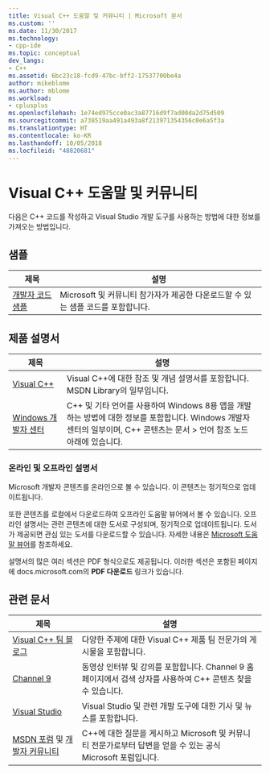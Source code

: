```yaml
---
title: Visual C++ 도움말 및 커뮤니티 | Microsoft 문서
ms.custom: ''
ms.date: 11/30/2017
ms.technology:
- cpp-ide
ms.topic: conceptual
dev_langs:
- C++
ms.assetid: 6bc23c18-fcd9-47bc-bff2-17537700be4a
author: mikeblome
ms.author: mblome
ms.workload:
- cplusplus
ms.openlocfilehash: 1e74ed975cce0ac3a87716d9f7ad00da2d75d509
ms.sourcegitcommit: a738519aa491a493a8f213971354356c0e6a5f3a
ms.translationtype: HT
ms.contentlocale: ko-KR
ms.lasthandoff: 10/05/2018
ms.locfileid: "48820681"
---
```

# <a name="visual-c-help-and-community"></a>Visual C++ 도움말 및 커뮤니티

다음은 C++ 코드를 작성하고 Visual Studio 개발 도구를 사용하는 방법에 대한 정보를 가져오는 방법입니다.

## <a name="samples"></a>샘플

|제목|설명|
|-----------|-----------------|
|[개발자 코드 샘플](https://code.msdn.microsoft.com/)|Microsoft 및 커뮤니티 참가자가 제공한 다운로드할 수 있는 샘플 코드를 포함합니다.|

## <a name="product-documentation"></a>제품 설명서

|제목|설명|
|-----------|-----------------|
|[Visual C++](visual-cpp-in-visual-studio.md)|Visual C++에 대한 참조 및 개념 설명서를 포함합니다. MSDN Library의 일부입니다.|
|[Windows 개발자 센터](https://developer.microsoft.com/windows/)|C++ 및 기타 언어를 사용하여 Windows 8용 앱을 개발하는 방법에 대한 정보를 포함합니다. Windows 개발자 센터의 일부이며, C++ 콘텐츠는 문서 > 언어 참조 노드 아래에 있습니다.|

### <a name="online-and-offline-documentation"></a>온라인 및 오프라인 설명서

Microsoft 개발자 콘텐츠를 온라인으로 볼 수 있습니다. 이 콘텐츠는 정기적으로 업데이트됩니다.

또한 콘텐츠를 로컬에서 다운로드하여 오프라인 도움말 뷰어에서 볼 수 있습니다. 오프라인 설명서는 관련 콘텐츠에 대한 도서로 구성되며, 정기적으로 업데이트됩니다. 도서가 제공되면 관심 있는 도서를 다운로드할 수 있습니다. 자세한 내용은 [Microsoft 도움말 뷰어](/visualstudio/ide/microsoft-help-viewer)를 참조하세요.

설명서의 많은 여러 섹션은 PDF 형식으로도 제공됩니다. 이러한 섹션은 포함된 페이지에 docs.microsoft.com의 **PDF 다운로드** 링크가 있습니다.

## <a name="related-articles"></a>관련 문서

|제목|설명|
|-----------|-----------------|
|[Visual C++ 팀 블로그](https://blogs.msdn.microsoft.com/vcblog/)|다양한 주제에 대한 Visual C++ 제품 팀 전문가의 게시물을 포함합니다.|
|[Channel 9](https://channel9.msdn.com/)|동영상 인터뷰 및 강의를 포함합니다. Channel 9 홈페이지에서 검색 상자를 사용하여 C++ 콘텐츠 찾을 수 있습니다.|
|[Visual Studio](https://visualstudio.microsoft.com/)|Visual Studio 및 관련 개발 도구에 대한 기사 및 뉴스를 포함합니다.|
|[MSDN 포럼](https://social.msdn.microsoft.com/Forums/en-US/home?category=visualc) 및 [개발자 커뮤니티](https://developercommunity.visualstudio.com)|C++에 대한 질문을 게시하고 Microsoft 및 커뮤니티 전문가로부터 답변을 얻을 수 있는 공식 Microsoft 포럼입니다.|
